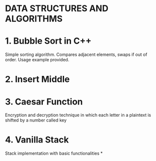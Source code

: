 # DATA STRUCTURES AND ALGORITHMS

# 1. Bubble Sort in C++
Simple sorting algorithm. Compares adjacent elements, swaps if out of order. Usage example provided.
# 2. Insert Middle
# 3. Caesar Function
Encryption and decryption technique  in which each letter in a plaintext is shifted by a number called key
# 4. Vanilla Stack
Stack implementation with basic functionalities
        *
